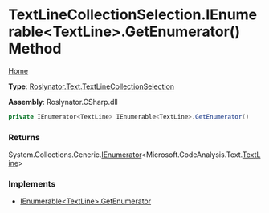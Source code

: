 # TextLineCollectionSelection\.IEnumerable\<TextLine>\.GetEnumerator\(\) Method

[Home](../../../../README.md)

**Type**: [Roslynator.Text](../../README.md)\.[TextLineCollectionSelection](../README.md)

**Assembly**: Roslynator\.CSharp\.dll

```csharp
private IEnumerator<TextLine> IEnumerable<TextLine>.GetEnumerator()
```

### Returns

System\.Collections\.Generic\.[IEnumerator](https://docs.microsoft.com/en-us/dotnet/api/system.collections.generic.ienumerator-1)\<Microsoft\.CodeAnalysis\.Text\.[TextLine](https://docs.microsoft.com/en-us/dotnet/api/microsoft.codeanalysis.text.textline)>

### Implements

* [IEnumerable\<TextLine>.GetEnumerator](https://docs.microsoft.com/en-us/dotnet/api/system.collections.generic.ienumerable-1.getenumerator)
